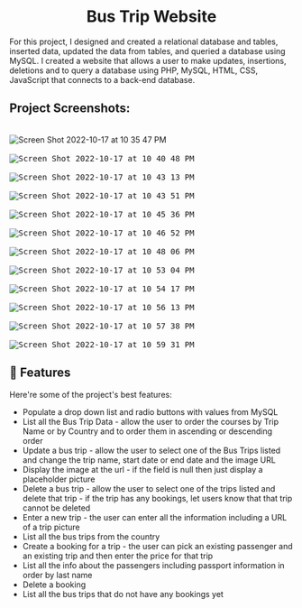 <h1 align="center" id="title">Bus Trip Website</h1>

<p id="description">For this project, I designed and created a relational database and tables, inserted data, updated the data from tables, and queried a database using MySQL. I created a website that allows a user to make updates, insertions, deletions and to query a database using PHP, MySQL, HTML, CSS, JavaScript that connects to a back-end database.</p>

<h2>Project Screenshots:</h2>

<br>![Screen Shot 2022-10-17 at 10 35 47 PM](https://user-images.githubusercontent.com/30884841/196322558-fca4e3d8-cd85-4fae-9b9a-8991365ca6ab.png)</br>
<br><kbd>![Screen Shot 2022-10-17 at 10 40 48 PM](https://user-images.githubusercontent.com/30884841/196323066-9cf54818-ab07-423a-ba6b-19fc4370b89b.png)</kbd></br>
<br><kbd>![Screen Shot 2022-10-17 at 10 43 13 PM](https://user-images.githubusercontent.com/30884841/196323505-055c0910-3da6-4146-a4bc-d3bc93fe8b9f.png)</kbd></br>
<br><kbd>![Screen Shot 2022-10-17 at 10 43 51 PM](https://user-images.githubusercontent.com/30884841/196323515-994fd37d-25ac-4120-a699-688fcf5b9ac8.png)</kbd></br>
<br><kbd>![Screen Shot 2022-10-17 at 10 45 36 PM](https://user-images.githubusercontent.com/30884841/196323759-83c67e3c-323d-44f8-b6a6-211c00a8acf2.png)</kbd></br>
<br><kbd>![Screen Shot 2022-10-17 at 10 46 52 PM](https://user-images.githubusercontent.com/30884841/196323927-d6508c2f-1b1b-410c-ac94-40591989ff42.png)</kbd></br>
<br><kbd>![Screen Shot 2022-10-17 at 10 48 06 PM](https://user-images.githubusercontent.com/30884841/196324112-805b38ac-7389-4da9-af8c-c94f2b0e7115.png)</kbd></br>
<br><kbd>![Screen Shot 2022-10-17 at 10 53 04 PM](https://user-images.githubusercontent.com/30884841/196324741-9e1b0c90-c25c-4773-8f52-4783809a765b.png)</kbd></br>
<br><kbd>![Screen Shot 2022-10-17 at 10 54 17 PM](https://user-images.githubusercontent.com/30884841/196324904-b195b712-6583-4d0a-aa81-258cc39b01b8.png)</kbd></br>
<br><kbd>![Screen Shot 2022-10-17 at 10 56 13 PM](https://user-images.githubusercontent.com/30884841/196325211-1fd0a549-5ee9-4921-9095-9c1beb0f9078.png)</kbd></br>
<br><kbd>![Screen Shot 2022-10-17 at 10 57 38 PM](https://user-images.githubusercontent.com/30884841/196325354-0475fd11-42e3-41e1-b062-1179a2cbe4de.png)</kbd></br>
<br><kbd>![Screen Shot 2022-10-17 at 10 59 31 PM](https://user-images.githubusercontent.com/30884841/196325512-c14e631a-e183-4e63-821f-c24b75e77ec4.png)</kbd></br>


<h2>🧐 Features</h2>

Here're some of the project's best features:

*   Populate a drop down list and radio buttons with values from MySQL
*   List all the Bus Trip Data - allow the user to order the courses by Trip Name or by Country and to order them in ascending or descending order
*   Update a bus trip - allow the user to select one of the Bus Trips listed and change the trip name, start date or end date and the image URL
*   Display the image at the url - if the field is null then just display a placeholder picture 
*   Delete a bus trip - allow the user to select one of the trips listed and delete that trip - if the trip has any bookings, let users know that that trip cannot be deleted
*   Enter a new trip - the user can enter all the information including a URL of a trip picture
*   List all the bus trips from the country
*   Create a booking for a trip - the user can pick an existing passenger and an existing trip and then enter the price for that trip
*   List all the info about the passengers including passport information in order by last name
*   Delete a booking
*   List all the bus trips that do not have any bookings yet
